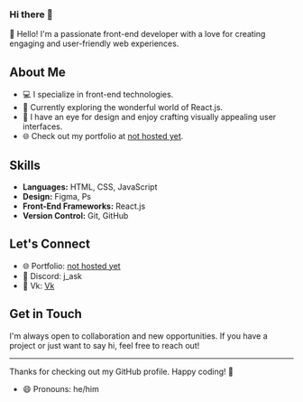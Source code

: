 ### Hi there 👋

👋 Hello! I'm a passionate front-end developer with a love for creating engaging and user-friendly web experiences.

## About Me

- 💻 I specialize in front-end technologies.
- 🚀 Currently exploring the wonderful world of React.js.
- 🎨 I have an eye for design and enjoy crafting visually appealing user interfaces.
- 🌐 Check out my portfolio at [not hosted yet](https://www.yourportfolio.com).

## Skills

- **Languages:** HTML, CSS, JavaScript
- **Design:** Figma, Ps
- **Front-End Frameworks:** React.js
- **Version Control:** Git, GitHub

## Let's Connect

- 🌐 Portfolio: [not hosted yet](https://www.yourportfolio.com)
- 📧 Discord: j_ask
- 💼 Vk: [Vk]([https://www.linkedin.com/in/yourlinkedin](https://vk.com/j_ask))

## Get in Touch

I'm always open to collaboration and new opportunities. If you have a project or just want to say hi, feel free to reach out!

---

Thanks for checking out my GitHub profile. Happy coding! 🚀

- 😄 Pronouns: he/him
